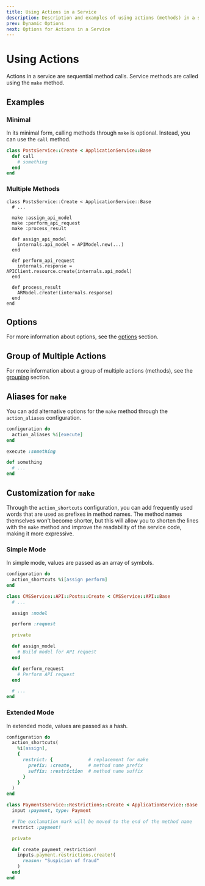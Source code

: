 ```yaml
---
title: Using Actions in a Service
description: Description and examples of using actions (methods) in a service
prev: Dynamic Options
next: Options for Actions in a Service
---
```


# Using Actions

Actions in a service are sequential method calls.
Service methods are called using the `make` method.

## Examples

### Minimal

In its minimal form, calling methods through `make` is optional.
Instead, you can use the `call` method.

```ruby
class PostsService::Create < ApplicationService::Base
  def call
    # something
  end
end
```

### Multiple Methods

```ruby{4-6,8,12,16}
class PostsService::Create < ApplicationService::Base
  # ...

  make :assign_api_model
  make :perform_api_request
  make :process_result

  def assign_api_model
    internals.api_model = APIModel.new(...)
  end

  def perform_api_request
    internals.response = APIClient.resource.create(internals.api_model)
  end

  def process_result
    ARModel.create!(internals.response)
  end
end
```

## Options

For more information about options, see the [options](../actions/options) section.

## Group of Multiple Actions

For more information about a group of multiple actions (methods), see the [grouping](../actions/grouping) section.

## Aliases for `make`

You can add alternative options for the `make` method through the `action_aliases` configuration.

```ruby {2,5}
configuration do
  action_aliases %i[execute]
end

execute :something

def something
  # ...
end
```

## Customization for `make`

Through the `action_shortcuts` configuration, you can add frequently used words that are used as prefixes in method names.
The method names themselves won't become shorter, but this will allow you to shorten the lines with the `make` method and improve the readability of the service code, making it more expressive.

### Simple Mode

In simple mode, values are passed as an array of symbols.

```ruby
configuration do
  action_shortcuts %i[assign perform]
end
```

```ruby
class CMSService::API::Posts::Create < CMSService::API::Base
  # ...

  assign :model

  perform :request

  private

  def assign_model
    # Build model for API request
  end

  def perform_request
    # Perform API request
  end

  # ...
end
```

### Extended Mode <Badge type="tip" text="Since 2.14.0" />

In extended mode, values are passed as a hash.

```ruby
configuration do
  action_shortcuts(
    %i[assign],
    {
      restrict: {             # replacement for make
        prefix: :create,      # method name prefix
        suffix: :restriction  # method name suffix
      }
    }
  )
end
```

```ruby
class PaymentsService::Restrictions::Create < ApplicationService::Base
  input :payment, type: Payment

  # The exclamation mark will be moved to the end of the method name
  restrict :payment!

  private

  def create_payment_restriction!
    inputs.payment.restrictions.create!(
      reason: "Suspicion of fraud"
    )
  end
end
```
